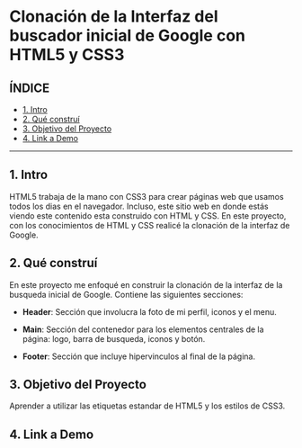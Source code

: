 # Clonación de la Interfaz del buscador inicial de Google con HTML5 y CSS3

## **ÍNDICE**

* [1. Intro](#)
* [2. Qué construí](#)
* [3. Objetivo del Proyecto](#)
* [4. Link a Demo](#)

****
## 1. Intro

HTML5 trabaja de la mano con CSS3 para crear páginas web que usamos todos los dias en el navegador. Incluso, este sitio web en donde estás viendo este contenido esta construido con HTML y CSS. En este proyecto, con los conocimientos de HTML y CSS realicé la clonación de la interfaz de Google.

## 2. Qué construí

En este proyecto me enfoqué en construir la clonación de la interfaz de la busqueda inicial de Google. Contiene las siguientes secciones:

* **Header**: Sección que involucra la foto de mi perfil, iconos y el menu.

* **Main**: Sección del contenedor para los elementos centrales de la página: logo, barra de busqueda, iconos y botón.

* **Footer**: Sección que incluye hipervinculos al final de la página.

## 3. Objetivo del Proyecto

Aprender a utilizar las etiquetas estandar de HTML5 y los estilos de CSS3.

## 4. Link a Demo

